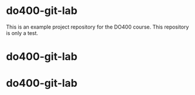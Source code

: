 # do400-git-lab
This is an example project repository for the DO400 course.
This repository is only a test.
# do400-git-lab
# do400-git-lab
